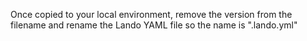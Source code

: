 Once copied to your local environment, remove the version from the filename and rename the Lando YAML file so the name is ".lando.yml"
